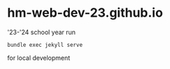 # hm-web-dev-23.github.io
'23-'24 school year
run 
```
bundle exec jekyll serve
```
for local development
